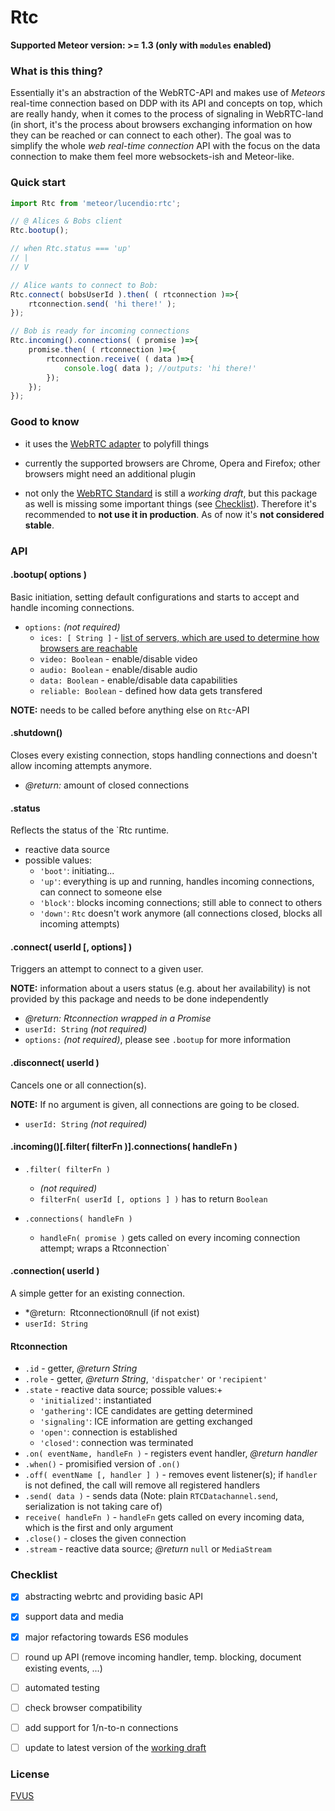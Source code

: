 Rtc
===

 
__Supported Meteor version: >= 1.3 (only with `modules` enabled)__
 
 
### What is this thing?

Essentially it's an abstraction of the WebRTC-API and makes use of *Meteors* real-time connection
based on DDP with its API and concepts on top, which are really handy, when it comes to the process
of signaling in WebRTC-land (in short, it's the process about browsers exchanging information on
how they can be reached or can connect to each other).
The goal was to simplify the whole *web real-time connection* API with the focus on the data
connection to make them feel more websockets-ish and Meteor-like.



### Quick start

```javascript
import Rtc from 'meteor/lucendio:rtc';

// @ Alices & Bobs client
Rtc.bootup();

// when Rtc.status === 'up'
// |
// V

// Alice wants to connect to Bob:
Rtc.connect( bobsUserId ).then( ( rtconnection )=>{
    rtconnection.send( 'hi there!' );
});

// Bob is ready for incoming connections
Rtc.incoming().connections( ( promise )=>{
    promise.then( ( rtconnection )=>{
        rtconnection.receive( ( data )=>{
            console.log( data ); //outputs: 'hi there!'
        });
    });
});
```


### Good to know

+   it uses the [WebRTC adapter](https://github.com/webrtc/adapter) to polyfill things

+   currently the supported browsers are Chrome, Opera and Firefox; other browsers might 
    need an additional plugin
    
+   not only the [WebRTC Standard](http://www.w3.org/TR/webrtc/) is still a *working draft*,
    but this package as well is missing some important things (see [Checklist](#checklist)).
    Therefore it's recommended to __not use it in production__. As of now it's __not 
    considered stable__.


### API

#### .bootup( options )

Basic initiation, setting default configurations and starts to accept and handle 
incoming connections.

+   `options:` *(not required)*
    -   `ices: [ String ]` - [list of servers, which are used to determine how 
                             browsers are reachable](https://en.wikipedia.org/wiki/Interactive_Connectivity_Establishment)
    -   `video: Boolean` - enable/disable video
    -   `audio: Boolean` - enable/disable audio
    -   `data: Boolean` - enable/disable data capabilities
    -   `reliable: Boolean` - defined how data gets transfered

__NOTE:__ needs to be called before anything else on `Rtc`-API


#### .shutdown()

Closes every existing connection, stops handling connections and doesn't allow 
incoming attempts anymore.

+   *@return:*  amount of closed connections


#### .status

Reflects the status of the `Rtc runtime.

+   reactive data source
+   possible values:
    -   `'boot'`:   initiating...
    -   `'up'`:     everything is up and running, handles incoming connections, can 
                    connect to someone else
    -   `'block'`:  blocks incoming connections; still able to connect to others
    -   `'down'`:   `Rtc` doesn't work anymore (all connections closed, blocks all 
                    incoming attempts)


#### .connect( userId [, options] )

Triggers an attempt to connect to a given user.

__NOTE:__ information about a users status (e.g. about her availability) is not 
provided by this package and needs to be done independently

+   *@return: Rtconnection wrapped in a Promise*
+   `userId: String` *(not required)* 
+   `options:` *(not required)*, please see `.bootup` for more information



#### .disconnect( userId )

Cancels one or all connection(s).

__NOTE:__ If no argument is given, all connections are going to be closed.

+   `userId: String` *(not required)*


#### .incoming()[.filter( filterFn )].connections( handleFn )

+   `.filter( filterFn )`
    -   *(not required)* 
    -   `filterFn( userId [, options ] )` has to return `Boolean`
    
+   `.connections( handleFn )`
    -   `handleFn( promise )` gets called on every incoming connection attempt;
        wraps a Rtconnection`


#### .connection( userId )

A simple getter for an existing connection.

+   *@return:` `Rtconnection` OR `null (if not exist)
+   `userId: String`


#### Rtconnection

+   `.id` - getter, *@return String*
+   `.role` - getter, *@return String*, `'dispatcher'` or `'recipient'`
+   `.state` - reactive data source; possible values:+   
    -   `'initialized'`: instantiated
    -   `'gathering'`: ICE candidates are getting determined
    -   `'signaling'`: ICE information are getting exchanged
    -   `'open'`: connection is established
    -   `'closed'`: connection was terminated
+   `.on( eventName, handleFn )` - registers event handler, *@return handler*
+   `.when()` - promisified version of `.on()`
+   `.off( eventName [, handler ] )` - removes event listener(s); if `handler` 
    is not defined, the call will remove all registered handlers
+   `.send( data )` - sends data (Note: plain `RTCDatachannel.send`, serialization 
    is not taking care of)
+   `receive( handleFn )` - `handleFn` gets called on every incoming data, which is
    the first and only argument
+   `.close()` - closes the given connection
+   `.stream` - reactive data source; *@return* `null` or `MediaStream`



### Checklist

- [X]   abstracting webrtc and providing basic API 
- [X]   support data and media
- [X]   major refactoring towards ES6 modules
- [ ]   round up API (remove incoming handler, temp. blocking, document existing events, ...)
- [ ]   automated testing
- [ ]   check browser compatibility
- [ ]   add support for 1/n-to-n connections
- [ ]   update to latest version of the [working draft](https://www.w3.org/TR/webrtc/)



### License

[FVUS](./LICENSE.md)
